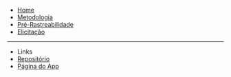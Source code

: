 <!-- docs/_sidebar.md -->

* [Home](/)
* [Metodologia]()
* [Pré-Rastreabilidade]()
* [Elicitação]()
---
* Links
* [Repositório](https://github.com/Requisitos-de-Software/2019.2-Wire)
* [Página do App](https://miaajuda.netlify.app/)